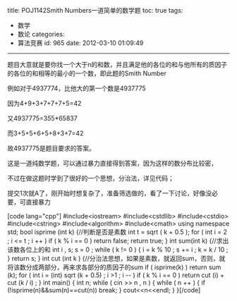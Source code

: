 title: POJ1142Smith Numbers一道简单的数学题
toc: true
tags:
  - 数学
  - 数论
categories:
  - 算法竞赛
id: 965
date: 2012-03-10 01:09:49
---

题目大意就是要你找一个大于n的和数，并且满足他的各位的和与他所有的质因子的各位的和相等的最小的一个数，即此题的Smith Number

例如对于4937774，比他大的第一个数是4937775

因为4+9+3+7+7+7+5=42

又4937775=3*5*5*65837

而3+5+5+6+5+8+3+7=42

故4937775是题目要求的答案。

这是一道纯数学题，可以通过暴力直接得到答案，因为这样的数分布比较密，

不过在做这题时学到了很好的一个思想，分治法，详见代码；

提交1次就A了，刚开始时想复杂了，准备筛选做的，看了一下讨论，好像没必要，可直接暴力

[code lang="cpp"]
 #include&lt;iostream&gt;
 #include&lt;cstdlib&gt;
 #include&lt;cstdio&gt;
 #include&lt;cstring&gt;
 #include&lt;algorithm&gt;
 #include&lt;cmath&gt;
 using namespace std;
 bool isprime (int k)
 {//判断是否是素数
     int t = sqrt ( k + 0.5 );
     for ( int i = 2 ; i &lt;= t ; i ++ )
         if ( k % i == 0 )
             return false;
     return true;
 }
 int sum(int k)
 {//求出该数各位上的和
     int i , s;
     s = 0 ;
     while ( k != 0 )
     {
         i = k % 10 ;
         s += i ;
         k = k / 10 ;
     }
     return s;
 }
 int cut (int k )
 {//分治法思想，如果是素数，就返回sum，否则，就将该数分成两部分，再来求各部分的质因子的sum
     if ( isprime(k) )
         return sum (k);
     for ( int i = (int) sqrt (k + 0.5) ; i &gt;1 ; i -- )
         if ( k % i == 0 ) 
             return cut (i) + cut (k / i) ;
 }
 int main()
 {
     int n;
     while ( cin &gt;&gt; n , n )
     {
         while ( n ++ )
         {
             if (!isprime(n)&amp;&amp;sum(n)==cut(n))
                 break;
         }
         cout&lt;&lt;n&lt;&lt;endl;
     }
 }[/code]